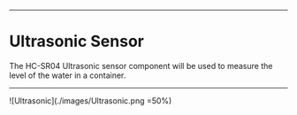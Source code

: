 ___
# Ultrasonic Sensor

The HC-SR04 Ultrasonic sensor component will be used to measure the level of the water in a container.
___
![Ultrasonic](./images/Ultrasonic.png =50%)

